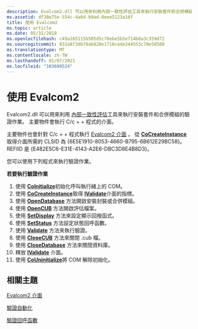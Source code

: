 ```yaml
---
description: Evalcom2.dll 可以用來利用內部一致性評估工具來執行安裝套件和合併模組的驗證作業。
ms.assetid: df38e75e-554c-4a6d-b9ad-8eee5123a16f
title: 使用 Evalcom2
ms.topic: article
ms.date: 05/31/2018
ms.openlocfilehash: c49a165115b505d5c78ebe5b5e714b8a3c359d72
ms.sourcegitcommit: 831e8f3db78ab820e1710cede244553c70e50500
ms.translationtype: MT
ms.contentlocale: zh-TW
ms.lasthandoff: 01/07/2021
ms.locfileid: "103690524"
---
```

# <a name="using-evalcom2"></a>使用 Evalcom2

Evalcom2.dll 可以用來利用 [內部一致性評估](internal-consistency-evaluators-ices.md)工具來執行安裝套件和合併模組的驗證作業。 主要物件會執行 C/c + + 程式的介面。

主要物件也會針對 C/c + + 程式執行 [Evalcom2 介面](evalcom2-interfaces.md) 。 從 [**CoCreateInstance**](/windows/win32/api/combaseapi/nf-combaseapi-cocreateinstance) 取得介面所需的 CLSID 為 {6E5E1910-8053-4660-B795-6B612E29BC58}。 REFIID 是 {E482E5C6-E31E-4143-A2E6-DBC3D8E4B8D3}。

您可以使用下列程式來執行驗證作業。

**若要執行驗證作業**

1.  使用 [**CoInitialize**](/windows/win32/api/objbase/nf-objbase-coinitialize)初始化呼叫執行緒上的 COM。
2.  使用 [**CoCreateInstance**](/windows/win32/api/combaseapi/nf-combaseapi-cocreateinstance)取得 [**IValidate**](/windows/desktop/api/evalcom2/nn-evalcom2-ivalidate)介面的指標。
3.  使用 [**OpenDatabase**](/windows/desktop/api/evalcom2/nf-evalcom2-ivalidate-opendatabase) 方法開啟安裝封裝或合併模組。
4.  使用 [**OpenCUB**](/windows/desktop/api/evalcom2/nf-evalcom2-ivalidate-opencub) 方法開啟評估檔案。
5.  使用 [**SetDisplay**](/windows/desktop/api/evalcom2/nf-evalcom2-ivalidate-setdisplay) 方法來設定顯示回撥函式。
6.  使用 [**SetStatus**](/windows/desktop/api/evalcom2/nf-evalcom2-ivalidate-setstatus) 方法設定狀態回呼函數。
7.  使用 [**Validate**](/windows/desktop/api/evalcom2/nf-evalcom2-ivalidate-validate) 方法來執行驗證。
8.  使用 [**CloseCUB**](/windows/desktop/api/evalcom2/nf-evalcom2-ivalidate-closecub) 方法來關閉 .cub 檔。
9.  使用 [**CloseDatabase**](/windows/desktop/api/evalcom2/nf-evalcom2-ivalidate-closedatabase) 方法來關閉資料庫。
10. 釋放 [**IValidate**](/windows/desktop/api/evalcom2/nn-evalcom2-ivalidate) 介面。
11. 使用 [**CoUninitialize**](/windows/win32/api/combaseapi/nf-combaseapi-couninitialize)將 COM 解除初始化。

## <a name="related-topics"></a>相關主題

<dl> <dt>

[Evalcom2 介面](evalcom2-interfaces.md)
</dt> <dt>

[驗證自動化](validation-automation.md)
</dt> <dt>

[驗證回呼函數](validation-callback-functions.md)
</dt> </dl>

 

 
